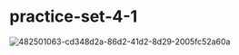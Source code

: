 # practice-set-4-1
![482501063-cd348d2a-86d2-41d2-8d29-2005fc52a60a](https://github.com/user-attachments/assets/98655fa6-3245-44cd-bc36-51d35c82be51)
